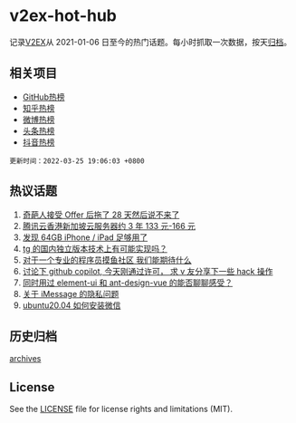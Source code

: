 # v2ex-hot-hub

 记录[V2EX](https://www.v2ex.com/)从 2021-01-06 日至今的热门话题。每小时抓取一次数据，按天[归档](archives)。
 
 ## 相关项目

- [GitHub热榜](https://github.com/snaildev/github-hot-hub)
- [知乎热榜](https://github.com/snaildev/zhihu-hot-hub)
- [微博热榜](https://github.com/snaildev/weibo-hot-hub)
- [头条热榜](https://github.com/snaildev/toutiao-hot-hub)
- [抖音热榜](https://github.com/snaildev/douyin-hot-hub)


 `更新时间：2022-03-25 19:06:03 +0800`

## 热议话题

1. [奇葩人接受 Offer 后拖了 28 天然后说不来了](https://www.v2ex.com/t/842711)
1. [腾讯云香港新加坡云服务器约 3 年 133 元-166 元](https://www.v2ex.com/t/842736)
1. [发现 64GB iPhone / iPad 足够用了](https://www.v2ex.com/t/842826)
1. [tg 的国内独立版本技术上有可能实现吗？](https://www.v2ex.com/t/842799)
1. [对于一个专业的程序员摸鱼社区 我们能期待什么](https://www.v2ex.com/t/842802)
1. [讨论下 github copilot, 今天刚通过许可， 求 v 友分享下一些 hack 操作](https://www.v2ex.com/t/842780)
1. [同时用过 element-ui 和 ant-design-vue 的能否聊聊感受？](https://www.v2ex.com/t/842750)
1. [关于 iMessage 的隐私问题](https://www.v2ex.com/t/842739)
1. [ubuntu20.04 如何安装微信](https://www.v2ex.com/t/842818)

## 历史归档

[archives](archives)

## License

See the [LICENSE](LICENSE) file for license rights and limitations (MIT).

